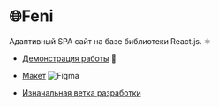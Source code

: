 # 🌐**Feni**  

Адаптивный SPA сайт на базе библиотеки React.js. ⚛️    

- [Демонстрация работы](https://feni.pages.dev/) 🔗   
- [Макет](https://www.figma.com/file/X9DR9ThkQiIW1Vv4BjDB1P/Whales-Design-2.0?type=design&node-id=299-461&mode=design) ![Figma](https://img.shields.io/badge/figma-black?style=for-the-badge&logo=figma) 

- [Изначальная ветка разработки](https://github.com/jkenix/jkenix.github.io/tree/feni)  

